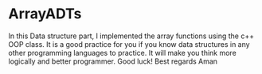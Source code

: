 # ArrayADTs
In this Data structure part, I implemented the array functions using the c++ OOP class. 
It is a good practice for you if you know data structures in any other programming languages to practice. It will make you think more logically and better programmer. 
Good luck! 
Best regards Aman 
